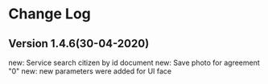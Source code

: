 # Change Log 

## **Version 1.4.6(30-04-2020)** ##
new: Service search citizen by id document
new: Save photo for agreement "0"
new: new parameters were added for UI face
